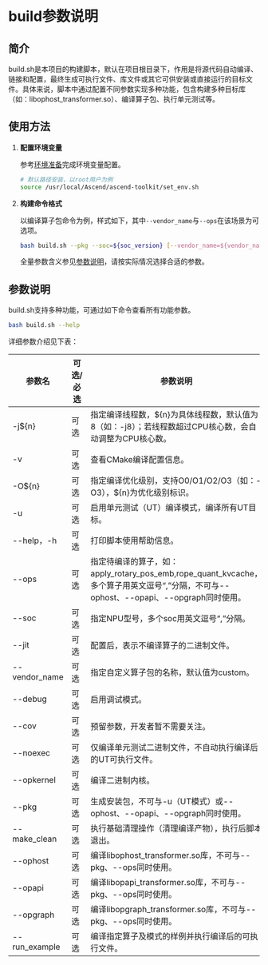 # build参数说明

## 简介
build.sh是本项目的构建脚本，默认在项目根目录下，作用是将源代码自动编译、链接和配置，最终生成可执行文件、库文件或其它可供安装或直接运行的目标文件。具体来说，脚本中通过配置不同参数实现多种功能，包含构建多种目标库（如：libophost_transformer.so）、编译算子包、执行单元测试等。


## 使用方法 
1. **配置环境变量**
   
   参考[环境准备](./quick_op_invocation.md#环境准备)完成环境变量配置。
   ```bash
   # 默认路径安装，以root用户为例
   source /usr/local/Ascend/ascend-toolkit/set_env.sh
   ```
2. **构建命令格式**

   以编译算子包命令为例，样式如下，其中`--vendor_name`与`--ops`在该场景为可选项。
   ```bash
   bash build.sh --pkg --soc=${soc_version} [--vendor_name=${vendor_name}] [--ops=${op_list}]
   ```
   全量参数含义参见[参数说明](#参数说明)，请按实际情况选择合适的参数。

## 参数说明
build.sh支持多种功能，可通过如下命令查看所有功能参数。
```bash
bash build.sh --help
```

详细参数介绍见下表：

| 参数名              | 可选/必选  | 参数说明                                                                         |
|------------------|--------|------------------------------------------------------------------------------|
| -j${n}           | 可选     | 指定编译线程数，${n}为具体线程数，默认值为8（如：-j8）；若线程数超过CPU核心数，会自动调整为CPU核心数。                   |
| -v               | 可选     | 查看CMake编译配置信息。                                                               |
| -O${n}           | 可选     | 指定编译优化级别，支持O0/O1/O2/O3（如：-O3），${n}为优化级别标识。                                   |
| -u               | 可选     | 启用单元测试（UT）编译模式，编译所有UT目标。                                                     |
| --help，-h        | 可选     | 打印脚本使用帮助信息。                                                                  |
| --ops            | 可选     | 指定待编译的算子，如：apply_rotary_pos_emb,rope_quant_kvcache，多个算子用英文逗号“,”分隔，不可与--ophost、--opapi、--opgraph同时使用。 |
| --soc            | 可选     | 指定NPU型号，多个soc用英文逗号“,”分隔。                                               |
| --jit            | 可选     | 配置后，表示不编译算子的二进制文件。                                                                 |
| --vendor_name    | 可选     | 指定自定义算子包的名称，默认值为custom。                                                      |
| --debug          | 可选     | 启用调试模式。                                                                      |
| --cov            | 可选     | 预留参数，开发者暂不需要关注。                                                              |
| --noexec         | 可选     | 仅编译单元测试二进制文件，不自动执行编译后的UT可执行文件。                                               |
| --opkernel       | 可选     | 编译二进制内核。                                                                     |
| --pkg        | 可选     | 生成安装包，不可与-u（UT模式）或--ophost、--opapi、--opgraph同时使用。                            |
| --make_clean     | 可选     | 执行基础清理操作（清理编译产物），执行后脚本退出。                                                    |
| --ophost         | 可选     | 编译libophost_transformer.so库，不可与--pkg、--ops同时使用。                                     |
| --opapi          | 可选     | 编译libopapi_transformer.so库，不可与--pkg、--ops同时使用。                                      |
| --opgraph        | 可选     | 编译libopgraph_transformer.so库，不可与--pkg、--ops同时使用。                                    |
| --run_example    | 可选     | 编译指定算子及模式的样例并执行编译后的可执行文件。                                                    |